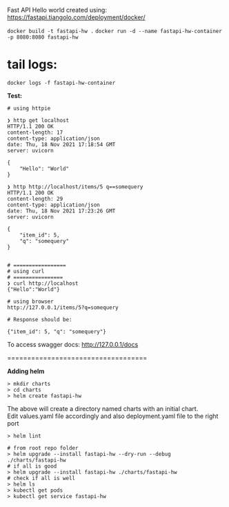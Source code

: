 Fast API Hello world created using: 
https://fastapi.tiangolo.com/deployment/docker/

`docker build -t fastapi-hw .`
`docker run -d --name fastapi-hw-container -p 8080:8080 fastapi-hw`
# tail logs: 
`docker logs -f fastapi-hw-container`

**Test:**

```
# using httpie

❯ http get localhost
HTTP/1.1 200 OK
content-length: 17
content-type: application/json
date: Thu, 18 Nov 2021 17:18:54 GMT
server: uvicorn

{
    "Hello": "World"
}

❯ http http://localhost/items/5 q==somequery
HTTP/1.1 200 OK
content-length: 29
content-type: application/json
date: Thu, 18 Nov 2021 17:23:26 GMT
server: uvicorn

{
    "item_id": 5,
    "q": "somequery"
}


# =================
# using curl
# ================
❯ curl http://localhost
{"Hello":"World"}

# using browser
http://127.0.0.1/items/5?q=somequery

# Response should be: 

{"item_id": 5, "q": "somequery"}
```

To access swagger docs: 
http://127.0.0.1/docs

===================================

**Adding helm**
```
> mkdir charts
> cd charts
> helm create fastapi-hw

```
The above will create a directory named charts with an initial chart.  
Edit values.yaml file accordingly and also deployment.yaml file to the right port

```
> helm lint

# from root repo folder
> helm upgrade --install fastapi-hw --dry-run --debug ./charts/fastapi-hw
# if all is good
> helm upgrade --install fastapi-hw ./charts/fastapi-hw
# check if all is well
> helm ls
> kubectl get pods
> kubectl get service fastapi-hw
```